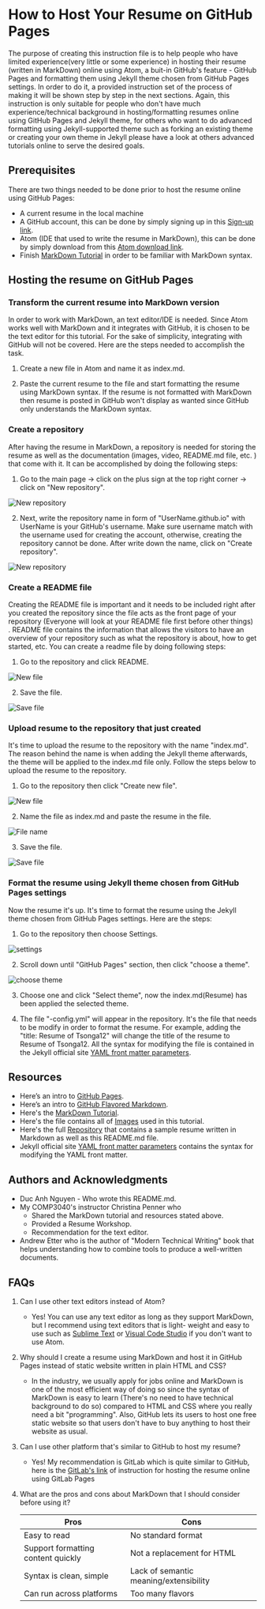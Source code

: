 # How to Host Your Resume on GitHub Pages
 The purpose of creating this instruction file is to help people who have limited experience(very little or some experience) in hosting their resume (written in MarkDown) online using Atom, a buit-in GitHub's feature - GitHub Pages and formatting them using Jekyll theme chosen from GitHub Pages settings. In order to do it, a provided instruction set of the process of making it will be shown step by step in the next sections. Again, this instruction is only suitable for people who don't have much experience/technical background in hosting/formatting resumes online using GitHub Pages and Jekyll theme, for others who want to do advanced formatting using Jekyll-supported theme such as forking an existing theme or creating your own theme in Jekyll please have a look at others advanced tutorials online to serve the desired goals.

## Prerequisites
 There are two things needed to be done prior to host the resume online using GitHub Pages:
-  A current resume in the local machine
-  A GitHub account, this can be done by simply signing up in this [Sign-up link](https://github.com/join).
-  Atom (IDE that used to write the resume in MarkDown), this can be done by simply download from this [Atom download link](https://atom.io/).
-  Finish [MarkDown Tutorial](https://www.markdowntutorial.co/) in order to be familiar with MarkDown syntax.

## Hosting the resume on GitHub Pages

### Transform the current resume into MarkDown version
  In order to work with MarkDown, an text editor/IDE  is needed. Since Atom works well with MarkDown and it integrates with GitHub, it is chosen to be the text editor for this tutorial. For the sake of simplicity, integrating with GitHub will not be covered. Here are the steps needed to accomplish the task.

1. Create a new file in Atom and name it as index.md.

2. Paste the current resume to the file and start formatting the resume using MarkDown syntax. If the resume is not formatted with MarkDown then resume is posted in GitHub won't display as wanted since GitHub only understands the MarkDown syntax.

### Create a repository
  After having the resume in MarkDown, a repository is needed for storing the resume as well as the documentation (images, video, README.md file, etc. ) that come with it. It can be accomplished by doing the following steps:

1. Go to the main page -> click on the plus sign at the top right corner -> click on "New repository".

![New repository](Images/createRepo.png)

2. Next, write the repository name in form of "UserName.github.io" with UserName is your GitHub's username. Make sure username match with the username used for creating the account, otherwise, creating the repository cannot be done. After write down the name, click on "Create repository".

![New repository](Images/RepoName.png)

### Create a README file
  Creating the README file is important and it needs to be included right after you created the repository since
  the file acts as the front page of your repository (Everyone will look at your README file first before other things)
  . README file contains the information that allows the visitors to have an overview of your repository such as what the repository is about, how to get started, etc. You can create a readme file by doing following steps:

1. Go to the repository and click README.

![New file](Images/createREADME.png)

2. Save the file.

![Save file](Images/saveREADME.png)

### Upload resume to the repository that just created
  It's time to upload the resume to the repository with the name "index.md". The reason behind the name is when adding the Jekyll theme afterwards, the theme will be applied to the index.md file only. Follow the steps below to upload the resume to the repository.
1. Go to the repository then click "Create new file".

![New file](Images/createNewFile.png)

2. Name the file as index.md and paste the resume in the file.

![File name](Images/FileName.png)

3. Save the file.

![Save file](Images/saveREADME.png)

### Format the resume using Jekyll theme chosen from GitHub Pages settings
  Now the resume it's up. It's time to format the resume using the Jekyll theme chosen from GitHub Pages settings. Here are the steps:

  1. Go to the repository then choose Settings.

![settings](Images/settings.png)

 2. Scroll down until "GitHub Pages" section, then click "choose a theme".

![choose theme](Images/chooseTheme.png)

 3. Choose one and click "Select theme", now the index.md(Resume) has been applied the selected theme.

 4. The file "-config.yml" will appear in the repository. It's the file that needs to be modify in order to format the resume.
 For example, adding the "title: Resume of Tsonga12" will change the title of the resume to Resume of Tsonga12. All the syntax for modifying the
 file is contained in the Jekyll official site [YAML front matter parameters](https://jekyllrb.com/docs/front-matter/).


## Resources
- Here’s an intro to [GitHub Pages](https://help.github.com/en/categories/workingwith-github-pages).
- Here’s an intro to [GitHub Flavored Markdown](https://github.github.com/gfm/).
- Here's the [MarkDown Tutorial](https://www.markdowntutorial.co/).
- Here's the file contains all of [Images](https://github.com/tsonga12/tsonga12.github.io/tree/master/Images) used in this tutorial.
- Here's the full [Repository](https://github.com/tsonga12/tsonga12.github.io) that contains a sample resume written in Markdown as well as this README.md file.
- Jekyll official site [YAML front matter parameters](https://jekyllrb.com/docs/front-matter/) contains the syntax for modifying the YAML front matter.

## Authors and Acknowledgments
- Duc Anh Nguyen - Who wrote this README.md.
- My COMP3040's instructor Christina Penner who
  - Shared the MarkDown tutorial and resources stated above.
  - Provided a Resume Workshop.
  - Recommendation for the text editor.
- Andrew Etter who is the author of "Modern Technical Writing" book that helps understanding how to combine tools to produce a well-written documents.

## FAQs
1. Can I use other text editors instead of Atom?
   - Yes! You can use any text editor as long as they support MarkDown, but I recommend using text editors that is light- weight and easy to use such as [Sublime Text](https://www.sublimetext.com/) or [Visual Code Studio](https://code.visualstudio.com/) if you don't want to use Atom.

2. Why should I create a resume using MarkDown and host it in GitHub Pages instead of static website written in plain HTML and CSS?
   - In the industry, we usually apply for jobs online and MarkDown is one of the most efficient way of doing so since the syntax of MarkDown is easy to learn (There's no need to have technical background to do so) compared to HTML and CSS where you really need a bit "programming". Also, GitHub lets its users to host one free static website so that users don't have to buy anything to host their website as usual.

3. Can I use other platform that's similar to GitHub to host my resume?
   - Yes! My recommendation is GitLab which is quite similar to GitHub, here is the [GitLab's link](https://about.gitlab.com/blog/2016/04/07/gitlab-pages-setup/) of instruction for hosting the resume online using GitLab Pages
4. What are the pros and cons about MarkDown that I should consider before using it?

   |              Pros                  |               Cons                    |
   |------------------------------------|---------------------------------------|
   | Easy to read                       | No standard format                    |
   | Support formatting content quickly | Not a replacement for HTML            |
   | Syntax is clean, simple            | Lack of semantic meaning/extensibility|
   | Can run across platforms           | Too many flavors                      |
